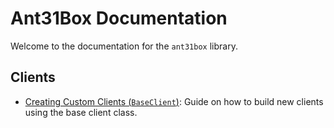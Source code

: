 # Ant31Box Documentation

Welcome to the documentation for the `ant31box` library.

## Clients

*   [Creating Custom Clients (`BaseClient`)](./clientbase.md): Guide on how to build new clients using the base client class.

